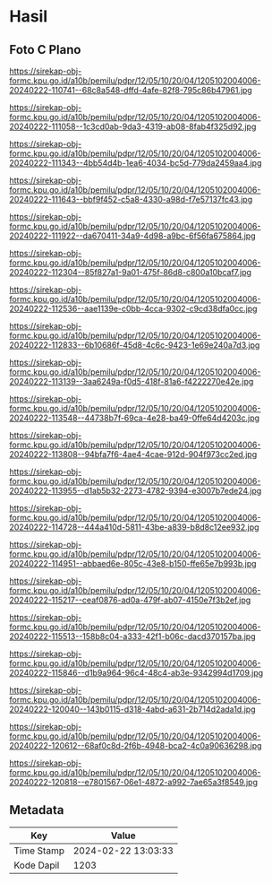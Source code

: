 # Hasil

## Foto C Plano

https://sirekap-obj-formc.kpu.go.id/a10b/pemilu/pdpr/12/05/10/20/04/1205102004006-20240222-110741--68c8a548-dffd-4afe-82f8-795c86b47961.jpg

https://sirekap-obj-formc.kpu.go.id/a10b/pemilu/pdpr/12/05/10/20/04/1205102004006-20240222-111058--1c3cd0ab-9da3-4319-ab08-8fab4f325d92.jpg

https://sirekap-obj-formc.kpu.go.id/a10b/pemilu/pdpr/12/05/10/20/04/1205102004006-20240222-111343--4bb54d4b-1ea6-4034-bc5d-779da2459aa4.jpg

https://sirekap-obj-formc.kpu.go.id/a10b/pemilu/pdpr/12/05/10/20/04/1205102004006-20240222-111643--bbf9f452-c5a8-4330-a98d-f7e57137fc43.jpg

https://sirekap-obj-formc.kpu.go.id/a10b/pemilu/pdpr/12/05/10/20/04/1205102004006-20240222-111922--da670411-34a9-4d98-a9bc-6f56fa675864.jpg

https://sirekap-obj-formc.kpu.go.id/a10b/pemilu/pdpr/12/05/10/20/04/1205102004006-20240222-112304--85f827a1-9a01-475f-86d8-c800a10bcaf7.jpg

https://sirekap-obj-formc.kpu.go.id/a10b/pemilu/pdpr/12/05/10/20/04/1205102004006-20240222-112536--aae1139e-c0bb-4cca-9302-c9cd38dfa0cc.jpg

https://sirekap-obj-formc.kpu.go.id/a10b/pemilu/pdpr/12/05/10/20/04/1205102004006-20240222-112833--6b10686f-45d8-4c6c-9423-1e69e240a7d3.jpg

https://sirekap-obj-formc.kpu.go.id/a10b/pemilu/pdpr/12/05/10/20/04/1205102004006-20240222-113139--3aa6249a-f0d5-418f-81a6-f4222270e42e.jpg

https://sirekap-obj-formc.kpu.go.id/a10b/pemilu/pdpr/12/05/10/20/04/1205102004006-20240222-113548--44738b7f-69ca-4e28-ba49-0ffe64d4203c.jpg

https://sirekap-obj-formc.kpu.go.id/a10b/pemilu/pdpr/12/05/10/20/04/1205102004006-20240222-113808--94bfa7f6-4ae4-4cae-912d-904f973cc2ed.jpg

https://sirekap-obj-formc.kpu.go.id/a10b/pemilu/pdpr/12/05/10/20/04/1205102004006-20240222-113955--d1ab5b32-2273-4782-9394-e3007b7ede24.jpg

https://sirekap-obj-formc.kpu.go.id/a10b/pemilu/pdpr/12/05/10/20/04/1205102004006-20240222-114728--444a410d-5811-43be-a839-b8d8c12ee932.jpg

https://sirekap-obj-formc.kpu.go.id/a10b/pemilu/pdpr/12/05/10/20/04/1205102004006-20240222-114951--abbaed6e-805c-43e8-b150-ffe65e7b993b.jpg

https://sirekap-obj-formc.kpu.go.id/a10b/pemilu/pdpr/12/05/10/20/04/1205102004006-20240222-115217--ceaf0876-ad0a-479f-ab07-4150e7f3b2ef.jpg

https://sirekap-obj-formc.kpu.go.id/a10b/pemilu/pdpr/12/05/10/20/04/1205102004006-20240222-115513--158b8c04-a333-42f1-b06c-dacd370157ba.jpg

https://sirekap-obj-formc.kpu.go.id/a10b/pemilu/pdpr/12/05/10/20/04/1205102004006-20240222-115846--d1b9a964-96c4-48c4-ab3e-9342994d1709.jpg

https://sirekap-obj-formc.kpu.go.id/a10b/pemilu/pdpr/12/05/10/20/04/1205102004006-20240222-120040--143b0115-d318-4abd-a631-2b714d2ada1d.jpg

https://sirekap-obj-formc.kpu.go.id/a10b/pemilu/pdpr/12/05/10/20/04/1205102004006-20240222-120612--68af0c8d-2f6b-4948-bca2-4c0a90636298.jpg

https://sirekap-obj-formc.kpu.go.id/a10b/pemilu/pdpr/12/05/10/20/04/1205102004006-20240222-120818--e7801567-06e1-4872-a992-7ae65a3f8549.jpg


## Metadata

| Key        | Value               |
| ---------- | ------------------- |
| Time Stamp | 2024-02-22 13:03:33 |
| Kode Dapil | 1203                |



